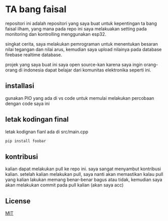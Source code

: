 # TA bang faisal

repositori ini adalah repositori yang saya buat untuk kepentingan ta bang faisal ilham, yang mana pada repo ini saya melakuakan setting pada monitoring dan kontrolling menggunakan esp32.

singkat cerita, saya melakukan pemrograman untuk menentukan besaran nilai tegangan dan nilai arus, kemudian saya upload nilainya pada database firebase realtime database.

projek yang saya buat ini saya open source-kan karena saya ingin orang-orang di indonesia dapat belajar dari komunitas elektronika seperti ini.

## installasi

gunakan PIO yang ada di vs code untuk memulai melakukan percobaan dengan code saya ini

## letak kodingan final
letak kodignan fianl ada di src/main.cpp

```bash
pip install foobar
```

## kontribusi
kalian dapat melakukan pull ke repo ini. saya sangat menyambut kontribusi kalian. setelah kalian melakukan pull, saya nanti akan memastikan kalau pull yang kalian lakukan memang benar-benar bagus atau tidak, kemudian saya akan melakukan commit pada pull kalian (akan saya acc)    

## License
[MIT](https://choosealicense.com/licenses/mit/)